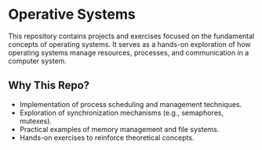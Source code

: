 # Operative Systems

This repository contains projects and exercises focused on the fundamental concepts of operating systems. It serves as a hands-on exploration of how operating systems manage resources, processes, and communication in a computer system.

## Why This Repo?  
- Implementation of process scheduling and management techniques.
- Exploration of synchronization mechanisms (e.g., semaphores, mutexes).
- Practical examples of memory management and file systems.
- Hands-on exercises to reinforce theoretical concepts.
